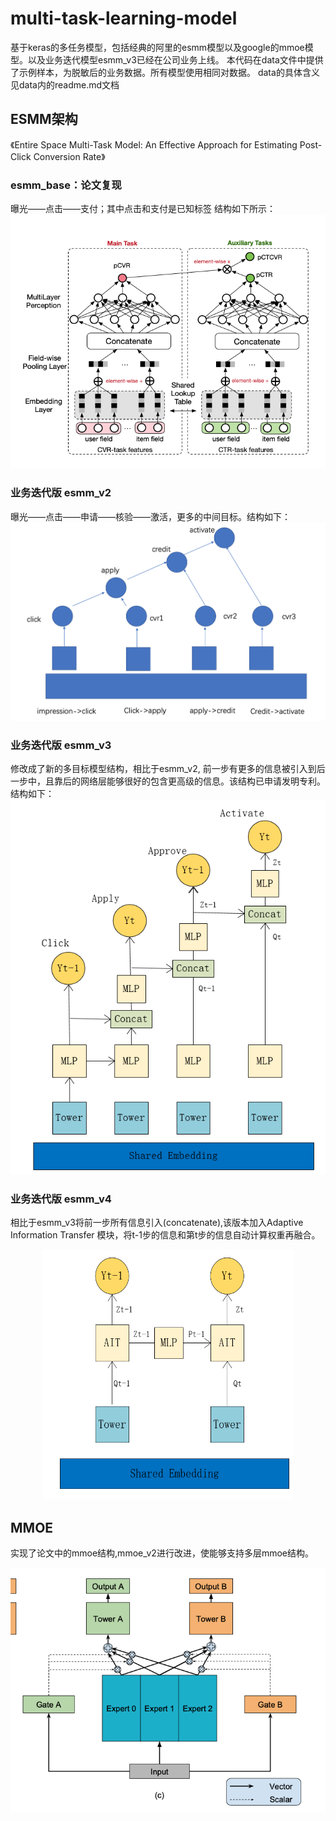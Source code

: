 # multi-task-learning-model
基于keras的多任务模型，包括经典的阿里的esmm模型以及google的mmoe模型。以及业务迭代模型esmm_v3已经在公司业务上线。
本代码在data文件中提供了示例样本，为脱敏后的业务数据。所有模型使用相同对数据。
data的具体含义见data内的readme.md文档
## ESMM架构
《Entire Space Multi-Task Model: An Effective Approach for Estimating Post-Click Conversion Rate》
### esmm_base：论文复现
曝光——点击——支付；其中点击和支付是已知标签
结构如下所示：
![image](https://github.com/zhangyingerjelly/multi-task-learning-model/blob/master/img/esmm.png)

### 业务迭代版 esmm_v2
曝光——点击——申请——核验——激活，更多的中间目标。结构如下：
![image](https://github.com/zhangyingerjelly/multi-task-learning-model/blob/master/img/esmm_v2.png)

### 业务迭代版 esmm_v3
修改成了新的多目标模型结构，相比于esmm_v2, 前一步有更多的信息被引入到后一步中，且靠后的网络层能够很好的包含更高级的信息。该结构已申请发明专利。结构如下：
<img src="https://github.com/zhangyingerjelly/multi-task-learning-model/blob/master/img/esmm_v3.PNG" width="600" height="600" /></div>

### 业务迭代版 esmm_v4
相比于esmm_v3将前一步所有信息引入(concatenate),该版本加入Adaptive Information Transfer 模块，将t-1步的信息和第t步的信息自动计算权重再融合。
<div align=center><img src="https://github.com/zhangyingerjelly/multi-task-learning-model/blob/master/img/esmm_v4.PNG" width="400" height="400"/></div>

## MMOE
<Modeling Task Relationships in Multi-task Learning with Multi-gate Mixture-of-Experts>
 实现了论文中的mmoe结构,mmoe_v2进行改进，使能够支持多层mmoe结构。
 
![image](https://github.com/zhangyingerjelly/multi-task-learning-model/blob/master/img/mmoe.png)
 

